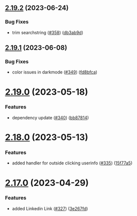 ## [2.19.2](https://github.com/EddieHubCommunity/good-first-issue-finder/compare/v2.19.1...v2.19.2) (2023-06-24)


### Bug Fixes

* trim searchstring ([#358](https://github.com/EddieHubCommunity/good-first-issue-finder/issues/358)) ([db3ab9d](https://github.com/EddieHubCommunity/good-first-issue-finder/commit/db3ab9d607da5f5b56ca1d3a4f67d8748a3c7623))



## [2.19.1](https://github.com/EddieHubCommunity/good-first-issue-finder/compare/v2.19.0...v2.19.1) (2023-06-08)


### Bug Fixes

* color issues in darkmode ([#349](https://github.com/EddieHubCommunity/good-first-issue-finder/issues/349)) ([fd8bfca](https://github.com/EddieHubCommunity/good-first-issue-finder/commit/fd8bfca5ec4176495ced79ff19a92d3db39fa063))



# [2.19.0](https://github.com/EddieHubCommunity/good-first-issue-finder/compare/v2.18.0...v2.19.0) (2023-05-18)


### Features

* dependency update ([#340](https://github.com/EddieHubCommunity/good-first-issue-finder/issues/340)) ([bb87814](https://github.com/EddieHubCommunity/good-first-issue-finder/commit/bb87814cb9b745e44414174890c8bc69264954a5))



# [2.18.0](https://github.com/EddieHubCommunity/good-first-issue-finder/compare/v2.17.0...v2.18.0) (2023-05-13)


### Features

* added handler for outside clicking userinfo ([#335](https://github.com/EddieHubCommunity/good-first-issue-finder/issues/335)) ([15f77a5](https://github.com/EddieHubCommunity/good-first-issue-finder/commit/15f77a5d2a091e593b898ded919c65181d4ac08a))



# [2.17.0](https://github.com/EddieHubCommunity/good-first-issue-finder/compare/v2.16.0...v2.17.0) (2023-04-29)


### Features

* added Linkedin Link ([#327](https://github.com/EddieHubCommunity/good-first-issue-finder/issues/327)) ([3e267fd](https://github.com/EddieHubCommunity/good-first-issue-finder/commit/3e267fd007519c6be36c28e0a5623d3964c38192))



